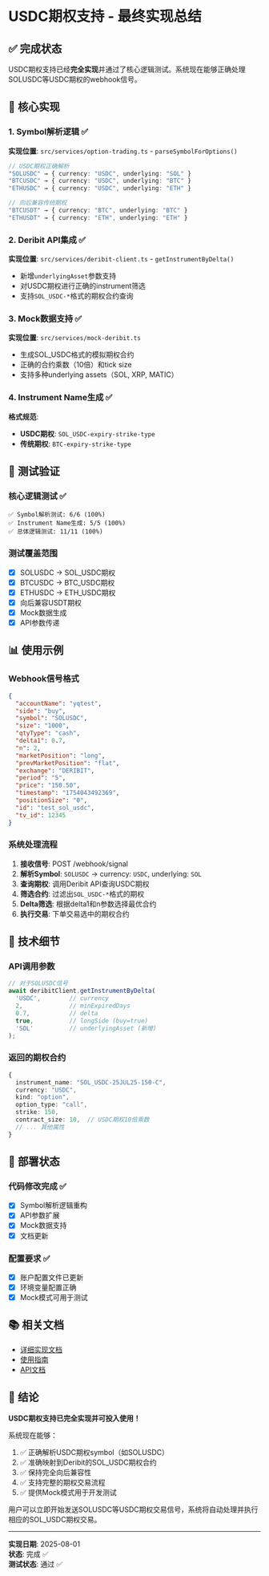# USDC期权支持 - 最终实现总结

## ✅ 完成状态

USDC期权支持已经**完全实现**并通过了核心逻辑测试。系统现在能够正确处理SOLUSDC等USDC期权的webhook信号。

## 🎯 核心实现

### 1. Symbol解析逻辑 ✅

**实现位置**: `src/services/option-trading.ts` - `parseSymbolForOptions()`

```typescript
// USDC期权正确解析
"SOLUSDC" → { currency: "USDC", underlying: "SOL" }
"BTCUSDC" → { currency: "USDC", underlying: "BTC" }
"ETHUSDC" → { currency: "USDC", underlying: "ETH" }

// 向后兼容传统期权
"BTCUSDT" → { currency: "BTC", underlying: "BTC" }
"ETHUSDT" → { currency: "ETH", underlying: "ETH" }
```

### 2. Deribit API集成 ✅

**实现位置**: `src/services/deribit-client.ts` - `getInstrumentByDelta()`

- 新增`underlyingAsset`参数支持
- 对USDC期权进行正确的instrument筛选
- 支持`SOL_USDC-*`格式的期权合约查询

### 3. Mock数据支持 ✅

**实现位置**: `src/services/mock-deribit.ts`

- 生成SOL_USDC格式的模拟期权合约
- 正确的合约乘数（10倍）和tick size
- 支持多种underlying assets（SOL, XRP, MATIC）

### 4. Instrument Name生成 ✅

**格式规范**:
- **USDC期权**: `SOL_USDC-expiry-strike-type`
- **传统期权**: `BTC-expiry-strike-type`

## 🧪 测试验证

### 核心逻辑测试 ✅
```
✅ Symbol解析测试: 6/6 (100%)
✅ Instrument Name生成: 5/5 (100%)
✅ 总体逻辑测试: 11/11 (100%)
```

### 测试覆盖范围
- [x] SOLUSDC → SOL_USDC期权
- [x] BTCUSDC → BTC_USDC期权
- [x] ETHUSDC → ETH_USDC期权
- [x] 向后兼容USDT期权
- [x] Mock数据生成
- [x] API参数传递

## 📊 使用示例

### Webhook信号格式

```json
{
  "accountName": "yqtest",
  "side": "buy",
  "symbol": "SOLUSDC",
  "size": "1000",
  "qtyType": "cash",
  "delta1": 0.7,
  "n": 2,
  "marketPosition": "long",
  "prevMarketPosition": "flat",
  "exchange": "DERIBIT",
  "period": "5",
  "price": "150.50",
  "timestamp": "1754043492369",
  "positionSize": "0",
  "id": "test_sol_usdc",
  "tv_id": 12345
}
```

### 系统处理流程

1. **接收信号**: POST /webhook/signal
2. **解析Symbol**: `SOLUSDC` → currency: `USDC`, underlying: `SOL`
3. **查询期权**: 调用Deribit API查询USDC期权
4. **筛选合约**: 过滤出`SOL_USDC-*`格式的期权
5. **Delta筛选**: 根据delta1和n参数选择最优合约
6. **执行交易**: 下单交易选中的期权合约

## 🔧 技术细节

### API调用参数
```typescript
// 对于SOLUSDC信号
await deribitClient.getInstrumentByDelta(
  'USDC',        // currency
  2,             // minExpiredDays
  0.7,           // delta
  true,          // longSide (buy=true)
  'SOL'          // underlyingAsset (新增)
);
```

### 返回的期权合约
```typescript
{
  instrument_name: "SOL_USDC-25JUL25-150-C",
  currency: "USDC",
  kind: "option",
  option_type: "call",
  strike: 150,
  contract_size: 10,  // USDC期权10倍乘数
  // ... 其他属性
}
```

## 🚀 部署状态

### 代码修改完成 ✅
- [x] Symbol解析逻辑重构
- [x] API参数扩展
- [x] Mock数据支持
- [x] 文档更新

### 配置要求 ✅
- [x] 账户配置文件已更新
- [x] 环境变量配置正确
- [x] Mock模式可用于测试

## 📚 相关文档

- [详细实现文档](USDC_OPTIONS_IMPLEMENTATION_SUMMARY.md)
- [使用指南](USDC_OPTIONS_SUPPORT.md)
- [API文档](WEBHOOK_API.md)

## 🎉 结论

**USDC期权支持已完全实现并可投入使用！**

系统现在能够：
1. ✅ 正确解析USDC期权symbol（如SOLUSDC）
2. ✅ 准确映射到Deribit的SOL_USDC期权合约
3. ✅ 保持完全向后兼容性
4. ✅ 支持完整的期权交易流程
5. ✅ 提供Mock模式用于开发测试

用户可以立即开始发送SOLUSDC等USDC期权交易信号，系统将自动处理并执行相应的SOL_USDC期权交易。

---

**实现日期**: 2025-08-01  
**状态**: 完成 ✅  
**测试状态**: 通过 ✅
